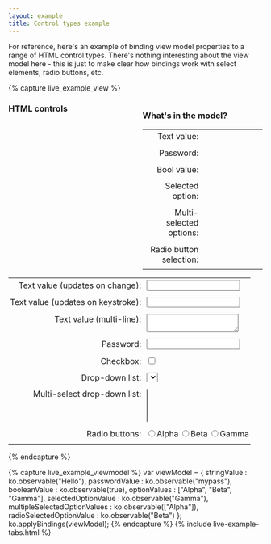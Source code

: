 ```yaml
---
layout: example
title: Control types example
---
```


<style type="text/css">
.readout { width: 17em; float: right; }
.readout td { width: 50%; }
tr { vertical-align: top }
td { padding: 0.2em 0.2em 0.6em 0.2em; }
td.label { text-align: right; padding-right: 0.5em; }
input[type=radio] { margin: 0 0.25em 0 0.25em }
</style>

For reference, here's an example of binding view model properties to a range of HTML control types. There's nothing interesting about the view model here - this is just to make clear how bindings work with select elements, radio buttons, etc.

{% capture live_example_view %}            
<div class="readout">
    <h3>What's in the model?</h3>
    <table>
        <tr>
            <td class="label">Text value:</td>
            <td data-bind="text: stringValue"></td>
        </tr>
        <tr>
            <td class="label">Password:</td>
            <td data-bind="text: passwordValue"></td>
        </tr>
        <tr>
            <td class="label">Bool value:</td>
            <td data-bind='text: booleanValue() ? "True" : "False"'></td>
        </tr>
        <tr>
            <td class="label">Selected option:</td>
            <td data-bind="text: selectedOptionValue"></td>
        </tr>
        <tr>
            <td class="label">Multi-selected options:</td>
            <td data-bind="text: multipleSelectedOptionValues"></td>
        </tr>
        <tr>
            <td class="label">Radio button selection:</td>
            <td data-bind="text: radioSelectedOptionValue"></td>
        </tr>
    </table>
</div>

<h3>HTML controls</h3>
<table>
    <tr>
        <td class="label">Text value (updates on change):</td>
        <td><input data-bind="value: stringValue" /></td>
    </tr>
    <tr>
        <td class="label">Text value (updates on keystroke):</td>
        <td><input data-bind='value: stringValue, valueUpdate: "afterkeydown"' /></td>
    </tr>
    <tr>
        <td class="label">Text value (multi-line):</td>
        <td><textarea data-bind="value: stringValue"> </textarea></td>
    </tr>
    <tr>
        <td class="label">Password:</td>
        <td><input type="password" data-bind="value: passwordValue" /></td>
    </tr>
    <tr>
        <td class="label">Checkbox:</td>
        <td><input type="checkbox" data-bind="checked: booleanValue" /></td>
    </tr>
    <tr>
        <td class="label">Drop-down list:</td>
        <td><select data-bind="options: optionValues, value: selectedOptionValue"></select></td>
    </tr>
    <tr>
        <td class="label">Multi-select drop-down list:</td>
        <td><select multiple="multiple" data-bind="options: optionValues, selectedOptions: multipleSelectedOptionValues"></select></td>
    </tr>
    <tr>
        <td class="label">Radio buttons:</td>
        <td>
            <label><input type="radio" value="Alpha" data-bind="checked: radioSelectedOptionValue" />Alpha</label>
            <label><input type="radio" value="Beta" data-bind="checked: radioSelectedOptionValue" />Beta</label>
            <label><input type="radio" value="Gamma" data-bind="checked: radioSelectedOptionValue" />Gamma</label>
        </td>
    </tr>
</table>

{% endcapture %}

{% capture live_example_viewmodel %}
    var viewModel = {
        stringValue : ko.observable("Hello"),
        passwordValue : ko.observable("mypass"),
        booleanValue : ko.observable(true),
        optionValues : ["Alpha", "Beta", "Gamma"],
        selectedOptionValue : ko.observable("Gamma"),
        multipleSelectedOptionValues : ko.observable(["Alpha"]),
        radioSelectedOptionValue : ko.observable("Beta")
    };
    ko.applyBindings(viewModel);
{% endcapture %}
{% include live-example-tabs.html %}
